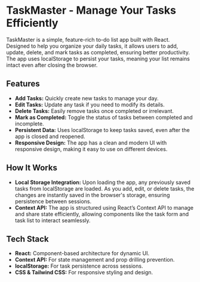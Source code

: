 # TaskMaster - Manage Your Tasks Efficiently

TaskMaster is a simple, feature-rich to-do list app built with React. Designed to help you organize your daily tasks, it allows users to add, update, delete, and mark tasks as completed, ensuring better productivity. The app uses localStorage to persist your tasks, meaning your list remains intact even after closing the browser.

## Features

- **Add Tasks:** Quickly create new tasks to manage your day.
- **Edit Tasks:** Update any task if you need to modify its details.
- **Delete Tasks:** Easily remove tasks once completed or irrelevant.
- **Mark as Completed:** Toggle the status of tasks between completed and incomplete.
- **Persistent Data:** Uses localStorage to keep tasks saved, even after the app is closed and reopened.
- **Responsive Design:** The app has a clean and modern UI with responsive design, making it easy to use on different devices.

## How It Works

- **Local Storage Integration:** Upon loading the app, any previously saved tasks from localStorage are loaded. As you add, edit, or delete tasks, the changes are instantly saved in the browser's storage, ensuring persistence between sessions.
- **Context API:** The app is structured using React’s Context API to manage and share state efficiently, allowing components like the task form and task list to interact seamlessly.

## Tech Stack

- **React:** Component-based architecture for dynamic UI.
- **Context API:** For state management and prop drilling prevention.
- **localStorage:** For task persistence across sessions.
- **CSS & Tailwind CSS:** For responsive styling and design.
